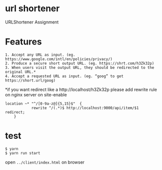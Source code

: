 # url shortener
URLShortener Assignment

# Features
    1. Accept any URL as input. (eg. https://www.google.com/intl/en/policies/privacy/)
    2. Produce a secure short output URL. (eg. https://shrt.com/h3Zk32p)
    3. When users visit the output URL, they should be redirected to the original URL.*
    4. Accept a requested URL as input. (eg. “goog” to get https://short.url/goog)

*if you want redirect like a http://localhost/h3Zk32p please add rewrite rule on nginx server on site-enable 
```
location ~* "^/[0-9a-z@]{5,15}$"  {
            rewrite ^/(.*)$ http://localhost:9000/api/item/$1 redirect;
    }
```

# test

```
$ yarn
$ yarn run start
```
open  `../client/index.html` on browser